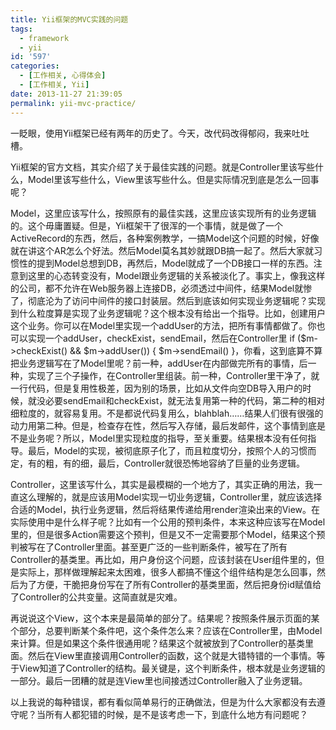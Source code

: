 ```yaml
---
title: Yii框架的MVC实践的问题
tags:
  - framework
  - yii
id: '597'
categories:
  - [工作相关, 心得体会]
  - [工作相关, Yii]
date: 2013-11-27 21:39:05
permalink: yii-mvc-practice/
---
```


一眨眼，使用Yii框架已经有两年的历史了。今天，改代码改得郁闷，我来吐吐槽。

Yii框架的官方文档，其实介绍了关于最佳实践的问题。就是Controller里该写些什么，Model里该写些什么，View里该写些什么。但是实际情况到底是怎么一回事呢？

Model，这里应该写什么，按照原有的最佳实践，这里应该实现所有的业务逻辑的。这个毋庸置疑。但是，Yii框架干了很浑的一个事情，就是做了一个ActiveRecord的东西，然后，各种案例教学，一搞Model这个问题的时候，好像就在讲这个AR怎么个好法。然后Model莫名其妙就跟DB搞一起了。然后大家就习惯性的提到Model总想到DB，再然后，Model就成了一个DB接口一样的东西。注意到这里的心态转变没有，Model跟业务逻辑的关系被淡化了。事实上，像我这样的公司，都不允许在Web服务器上连接DB，必须透过中间件，结果Model就惨了，彻底沦为了访问中间件的接口封装层。然后到底该如何实现业务逻辑呢？实现到什么粒度算是实现了业务逻辑呢？这个根本没有给出一个指导。比如，创建用户这个业务。你可以在Model里实现一个addUser的方法，把所有事情都做了。你也可以实现一个addUser，checkExist，sendEmail，然后在Controller里 if ($m->checkExist() && $m->addUser()) { $m->sendEmail() }，你看，这到底算不算把业务逻辑写在了Model里呢？前一种，addUser在内部做完所有的事情，后一种，实现了三个子操作，在Controller里组装。前一种，Controller里干净了，就一行代码，但是复用性极差，因为别的场景，比如从文件向空DB导入用户的时候，就没必要sendEmail和checkExist，就无法复用第一种的代码，第二种的相对细粒度的，就容易复用。不是都说代码复用么，blahblah……结果人们很有很强的动力用第二种。但是，检查存在性，然后写入存储，最后发邮件，这个事情到底是不是业务呢？所以，Model里实现粒度的指导，至关重要。结果根本没有任何指导。最后，Model的实现，被彻底原子化了，而且粒度切分，按照个人的习惯而定，有的粗，有的细，最后，Controller就很恐怖地容纳了巨量的业务逻辑。

Controller，这里该写什么，其实是最模糊的一个地方了，其实正确的用法，我一直这么理解的，就是应该用Model实现一切业务逻辑，Controller里，就应该选择合适的Model，执行业务逻辑，然后将结果传递给用render渲染出来的View。在实际使用中是什么样子呢？比如有一个公用的预判条件，本来这种应该写在Model里的，但是很多Action需要这个预判，但是又不一定需要那个Model，结果这个预判被写在了Controller里面。甚至更广泛的一些判断条件，被写在了所有Controller的基类里。再比如，用户身份这个问题，应该封装在User组件里的，但是实际上，那样做理解起来太困难，很多人都搞不懂这个组件结构是怎么回事，然后为了方便，干脆把身份写在了所有Controller的基类里面，然后把身份id赋值给了Controller的公共变量。这简直就是灾难。

再说说这个View，这个本来是最简单的部分了。结果呢？按照条件展示页面的某个部分，总要判断某个条件吧，这个条件怎么来？应该在Controller里，由Model来计算。但是如果这个条件很通用呢？结果这个就被放到了Controller的基类里面。然后在View里直接调用Controller的函数，这个就是大错特错的一个事情。等于View知道了Controller的结构。最关键是，这个判断条件，根本就是业务逻辑的一部分。最后一团糟的就是连View里也间接透过Controller融入了业务逻辑。

以上我说的每种错误，都有看似简单易行的正确做法，但是为什么大家都没有去遵守呢？当所有人都犯错的时候，是不是该考虑一下，到底什么地方有问题呢？